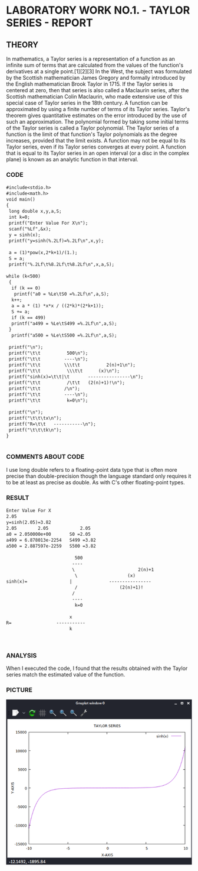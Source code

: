 # LABORATORY WORK NO.1. - TAYLOR SERIES - REPORT 

## THEORY
In mathematics, a Taylor series is a representation of a function as an infinite sum of terms that are calculated from the values of the function's 
derivatives at a single point.[1][2][3]
In the West, the subject was formulated by the Scottish mathematician James Gregory and formally introduced by the English mathematician Brook Taylor in 1715. 
If the Taylor series is centered at zero, then that series is also called a Maclaurin series, after the Scottish mathematician Colin Maclaurin, 
who made extensive use of this special case of Taylor series in the 18th century.
A function can be approximated by using a finite number of terms of its Taylor series. Taylor's theorem gives quantitative estimates 
on the error introduced by the use of such an approximation. The polynomial formed by taking some initial terms of the Taylor series 
is called a Taylor polynomial. The Taylor series of a function is the limit of that function's Taylor polynomials as the degree increases,
provided that the limit exists. A function may not be equal to its Taylor series, even if its Taylor series converges at every point.
A function that is equal to its Taylor series in an open interval (or a disc in the complex plane) is known as an analytic function 
in that interval.

### CODE
```
#include<stdio.h>
#include<math.h>
void main()
{
 long double x,y,a,S;
 int k=0;
 printf("Enter Value For X\n");
 scanf("%Lf",&x); 
 y = sinh(x);
 printf("y=sinh(%.2Lf)=%.2Lf\n",x,y);

 a = (1)*pow(x,2*k+1)/(1.);
 S = a;
 printf("%.2Lf\t%8.2Lf\t%8.2Lf\n",x,a,S);

while (k<500)
 {
  if (k == 0)
   printf("a0 = %Le\tS0 =%.2Lf\n",a,S);
  k++;
  a = a * (1) *x*x / ((2*k)*(2*k+1));
  S += a;
  if (k == 499)
  printf("a499 = %Le\tS499 =%.2Lf\n",a,S);
 }
  printf("a500 = %Le\tS500 =%.2Lf\n",a,S);

 printf("\n");
 printf("\t\t          500\n");
 printf("\t\t         ----\n");
 printf("\t\t         \\\t\t          2(n)+1\n");
 printf("\t\t          \\\t\t      (x)\n");
 printf("sinh(x)=\t\t|\t       ----------------\n");
 printf("\t\t          /\t\t   (2(n)+1)!\n");
 printf("\t\t         /\n");
 printf("\t\t         ----\n");
 printf("\t\t          k=0\n");

 printf("\n");
 printf("\t\t\tx\n");
 printf("R=\t\t   -----------\n");
 printf("\t\t\tk\n");
}


```
### COMMENTS ABOUT CODE 

I use  long double refers to a floating-point data type that is often more precise than double-precision 
though the language standard only requires it to be at least as precise as double. As with C's other floating-point types.

### RESULT
```
Enter Value For X
2.05
y=sinh(2.05)=3.82
2.05        2.05            2.05
a0 = 2.050000e+00       S0 =2.05
a499 = 6.878013e-2254   S499 =3.82
a500 = 2.887597e-2259   S500 =3.82

                          500
                         ----
                         \                        2(n)+1
                          \                   (x)
sinh(x)=                |              ----------------
                          /                (2(n)+1)!
                         /
                         ----
                          k=0

                        x
R=                 -----------
                        k



```

### ANALYSIS

When I executed the code, I found that the results obtained with the Taylor series match the estimated value of the function.  

### PICTURE
![Function graph](https://github.com/Ashithosh/Ashithosh2571/blob/master/lab_works/1lw_series/series.png)
